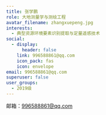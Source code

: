 ```yaml
---
title: 张学鹏
role: 大地测量学与测绘工程
avatar_filename: zhangxuepeng.jpg
interests:
  - 典型资源环境要素识别提取与定量遥感技术
social:
  - display:
      header: false
    link: 996588861@qq.com
    icon_pack: fas
    icon: envelope
email: 996588861@qq.com
superuser: false
user_groups:
  - 2019级
---
```

邮箱：996588861@qq.com